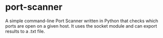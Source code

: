 # port-scanner
A simple command-line Port Scanner written in Python that checks which ports are open on a given host. It uses the socket module and can export results to a .txt file.
